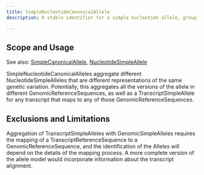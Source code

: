 ```yaml
---
title: SimpleNucleotideCanonicalAllele
description: A stable identifier for a simple nucleotide allele, grouping together the different ways that the allele might be described across different versions of different GenomeReferences and TranscriptReferenceSequences.

---
```


Scope and Usage
---------------

See also: [SimpleCanonicalAllele](simple_canonical_allele.html), [NucleotideSimpleAllele](nucleotide_simple_allele.html)

SimpleNucleotideCanonicalAlleles aggregate different NucleotideSimpleAlleles that are different representations of the same genetic variation.   Potentially, this aggregates all the versions of the allele in different GenomicReferenceSequences, as well as a TranscriptSimpleAllele for any transcript that maps to any of those GenomicReferenceSequences.

Exclusions and Limitations
--------------------------

Aggregation of TranscriptSimpleAlleles with GenomicSimpleAlleles requires the mapping of a TranscriptReferenceSequence to a GenomicReferenceSequence, and the identification of the Alleles will depend on the details of the mapping process.  A more complete version of the allele model would incorporate information about the transcript alignment.
